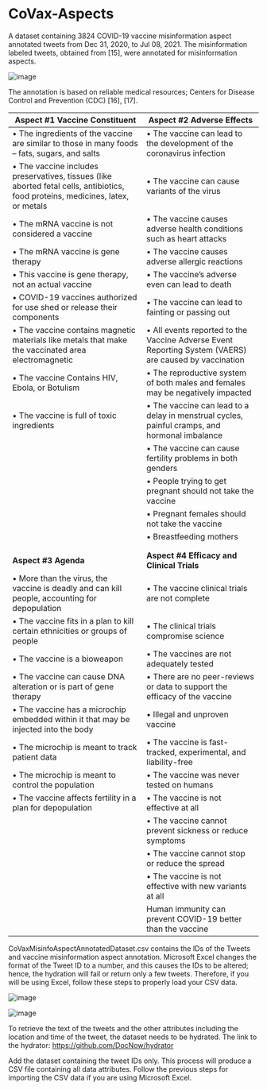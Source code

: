 # CoVax-Aspects

A dataset containing 3824 COVID-19 vaccine misinformation aspect annotated tweets from Dec 31, 2020, to Jul 08, 2021. The misinformation labeled tweets, obtained from [15], were annotated for misinformation aspects.  

![image](https://user-images.githubusercontent.com/102157487/167255420-c7f6c352-d325-424d-86eb-bffdb1a252d3.png)


The annotation is based on reliable medical resources; Centers for Disease Control and Prevention (CDC) [16], [17].

| **Aspect #1 Vaccine Constituent** | **Aspect #2 Adverse Effects** |
|-------------------------------|---------------------------|
| •	The ingredients of the vaccine are similar to those in many foods – fats, sugars, and salts | •	The vaccine can lead to the development of the coronavirus infection 
| •	The vaccine includes preservatives, tissues (like aborted fetal cells, antibiotics, food proteins, medicines, latex, or metals |  •	The vaccine can cause variants of the virus 
| •	The mRNA vaccine is not considered a vaccine | •	The vaccine causes adverse health conditions such as heart attacks
| •	The mRNA vaccine is gene therapy |  •	The vaccine causes adverse allergic reactions
| •	This vaccine is gene therapy, not an actual vaccine  |  •	The vaccine’s adverse even can lead to death
| •	COVID-19 vaccines authorized for use shed or release their components | •	The vaccine can lead to fainting or passing out
| •	The vaccine contains magnetic materials like metals that make the vaccinated area electromagnetic | •	All events reported to the Vaccine Adverse Event Reporting System (VAERS) are caused by vaccination
| •	The vaccine Contains HIV, Ebola, or Botulism  | •	The reproductive system of both males and females may be negatively impacted 
| •	The vaccine is full of toxic ingredients        | •	The vaccine can lead to a delay in menstrual cycles, painful cramps, and hormonal imbalance                                                      
|                               | •	The vaccine can cause fertility problems in both genders 
|                               | •	People trying to get pregnant should not take the vaccine 
|                               | •	Pregnant females should not take the vaccine
|                               | •	Breastfeeding mothers   
|                               |                           |
|                               |                           |
| **Aspect #3 Agenda** | **Aspect #4 Efficacy and Clinical Trials** |
|•	More than the virus, the vaccine is deadly and can kill people, accounting for depopulation | •	The vaccine clinical trials are not complete  
|•	The vaccine fits in a plan to kill certain ethnicities or groups of people | •	The clinical trials compromise science 
|•	The vaccine is a bioweapon | •	The vaccines are not adequately tested 
|•	The vaccine can cause DNA alteration or is part of gene therapy | •	There are no peer-reviews or data to support the efficacy of the vaccine
|•	The vaccine has a microchip embedded within it that may be injected into the body | •	Illegal and unproven vaccine  
|•	The microchip is meant to track patient data | •	The vaccine is fast-tracked, experimental, and liability-free 
|•	The microchip is meant to control the population | •	The vaccine was never tested on humans 
|•	The vaccine affects fertility in a plan for depopulation | • The vaccine is not effective at all 
|                                                            | •	The vaccine cannot prevent sickness or reduce symptoms
|                                                            | •	The vaccine cannot stop or reduce the spread
|                                                            | •	The vaccine is not effective with new variants at all
|                                                            | Human immunity can prevent COVID-19 better than the vaccine

CoVaxMisinfoAspectAnnotatedDataset.csv contains the IDs of the Tweets and vaccine misinformation aspect annotation. Microsoft Excel changes the format of the Tweet ID to a number, and this causes the IDs to be altered; hence, the hydration will fail or return only a few tweets. Therefore, if you will be using Excel, follow these steps to properly load your CSV data.  

![image](https://user-images.githubusercontent.com/102157487/167255486-7e40181a-2c95-4065-bdd9-689c38007925.png)

![image](https://user-images.githubusercontent.com/102157487/167255494-236676e4-2f38-42e7-8fcc-e4a2f23939cb.png)

To retrieve the text of the tweets and the other attributes including the location and time of the tweet, the dataset needs to be hydrated. 
The link to the hydrator:  https://github.com/DocNow/hydrator 

Add the dataset containing the tweet IDs only. This process will produce a CSV file containing all data attributes. Follow the previous steps for importing the CSV data if you are using Microsoft Excel.  
